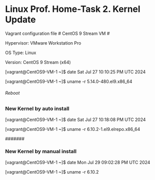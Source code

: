 # Linux Prof. Home-Task 2. Kernel Update


Vagrant configuration file # CentOS 9 Stream VM #

Hypervisor: VMware Workstation Pro

OS Type: Linux 

Version: CentOS 9 Stream (x64)

[vagrant@CentOS9-VM-1 ~]$ date
Sat Jul 27 10:10:25 PM UTC 2024

[vagrant@CentOS9-VM-1 ~]$ uname -r
5.14.0-480.el9.x86_64

###### Reboot

###  New Kernel by auto install

[vagrant@CentOS9-VM-1 ~]$ date
Sat Jul 27 10:18:08 PM UTC 2024

[vagrant@CentOS9-VM-1 ~]$ uname -r
6.10.2-1.el9.elrepo.x86_64


#######

###  New Kernel by manual install

[vagrant@CentOS9-VM-1 ~]$ date
Mon Jul 29 09:02:28 PM UTC 2024

[vagrant@CentOS9-VM-1 ~]$ uname -r
6.10.2